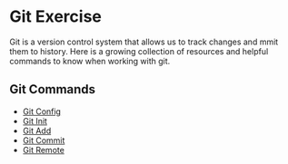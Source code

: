 # Git Exercise
Git is a version control system that allows us to track changes and mmit them to history.
Here is a growing collection of resources and helpful commands to know when working with git.
## Git Commands 
- [Git Config](./Commands/config.md)
- [Git Init](./commands/Init.md)
- [Git Add](./Commands/Add.md)
- [Git Commit](./Commands/commit.md)
- [Git Remote](./Commands/Remote.md)
